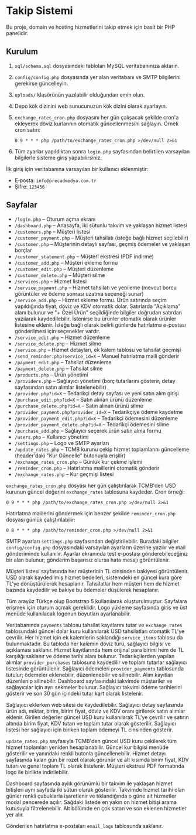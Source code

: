 # Takip Sistemi

Bu proje, domain ve hosting hizmetlerini takip etmek için basit bir PHP panelidir.

## Kurulum

1. `sql/schema.sql` dosyasındaki tabloları MySQL veritabanınıza aktarın.
2. `config/config.php` dosyasında yer alan veritabanı ve SMTP bilgilerini gerekirse güncelleyin.
3. `uploads/` klasörünün yazılabilir olduğundan emin olun.
4. Depo kök dizinini web sunucunuzun kök dizini olarak ayarlayın.
5. `exchange_rates_cron.php` dosyasını her gün çalışacak şekilde cron'a ekleyerek döviz kurlarının otomatik güncellenmesini sağlayın.
   Örnek cron satırı:

   ```
   0 9 * * * php /path/to/exchange_rates_cron.php >/dev/null 2>&1
   ```

6. Tüm ayarlar yapıldıktan sonra `login.php` sayfasından belirtilen varsayılan bilgilerle sisteme giriş yapabilirsiniz.

İlk giriş için veritabanına varsayılan bir kullanıcı eklenmiştir:

- E‑posta: `info@precadmedya.com.tr`
- Şifre: `123456`

## Sayfalar

- `/login.php` – Oturum açma ekranı
- `/dashboard.php` – Anasayfa, iki sütunlu takvim ve yaklaşan hizmet listesi
- `/customers.php` – Müşteri listesi
 - `/customer_payment.php` – Müşteri tahsilatı (isteğe bağlı hizmet seçilebilir)
- `/customer.php` – Müşterinin detaylı sayfası, geçmiş ödemeler ve yaklaşan borçlar
- `/customer_statement.php` – Müşteri ekstresi (PDF indirme)
 - `/customer_add.php` – Müşteri ekleme formu
 - `/customer_edit.php` – Müşteri düzenleme
 - `/customer_delete.php` – Müşteri silme
 - `/services.php` – Hizmet listesi
 - `/service_payment.php` – Hizmet tahsilatı ve yenileme
   (mevcut borcu görüntüler ve ödeme sonrası uzatma seçeneği sunar)
 - `/service_add.php` – Hizmet ekleme formu. Ürün satırında seçim yapıldığında fiyat, döviz ve KDV otomatik dolar.
  Satırlarda "Açıklama" alanı bulunur ve "+ Özel Ürün" seçildiğinde bilgiler doğrudan satırdan yazılarak kaydedilebilir. İstenirse bu ürünler otomatik olarak ürünler listesine eklenir. İsteğe bağlı olarak belirli günlerde hatırlatma e-postası gönderilmesi için seçenekler vardır.
 - `/service_edit.php` – Hizmet düzenleme
 - `/service_delete.php` – Hizmet silme
- `/service.php` – Hizmet detayları, ek kalem tablosu ve tahsilat geçmişi
- `/send_reminder.php?service_id=X` – Manuel hatırlatma maili gönderir
- `/payment_edit.php` – Tahsilat düzenleme
- `/payment_delete.php` – Tahsilat silme
- `/products.php` – Ürün yönetimi
- `/providers.php` – Sağlayıcı yönetimi (borç tutarlarını gösterir, detay sayfasından satın alımlar listelenebilir)
- `/provider.php?id=X` – Tedarikçi detay sayfası ve yeni satın alım girişi
- `/purchase_edit.php?id=X` – Satın alınan ürünü düzenleme
- `/purchase_delete.php?id=X` – Satın alınan ürünü silme
 - `/provider_payment.php?provider_id=X` – Tedarikçiye ödeme kaydetme
 - `/provider_payment_edit.php?id=X` – Tedarikçi ödemesini düzenleme
 - `/provider_payment_delete.php?id=X` – Tedarikçi ödemesini silme
- `/purchase_add.php` – Sağlayıcı seçerek ürün satın alma formu
- `/users.php` – Kullanıcı yönetimi
 - `/settings.php` – Logo ve SMTP ayarları
- `/update_rates.php` – TCMB kurunu çekip hizmet toplamlarını güncelleme (header'daki "Kur Güncelle" butonuyla erişilir)
- `/exchange_rates_cron.php` – Günlük kur çekme işlemi
- `/reminder_cron.php` – Hatırlatma maillerini otomatik gönderir
- `/exchange_rates.php` – Kur geçmişi listesi

`exchange_rates_cron.php` dosyası her gün çalıştırılarak TCMB'den USD kurunun
güncel değerini `exchange_rates` tablosuna kaydeder. Cron örneği:

```
0 9 * * * php /path/to/exchange_rates_cron.php >/dev/null 2>&1
```

Hatırlatma maillerini göndermek için benzer şekilde `reminder_cron.php` dosyası günlük çalıştırılabilir:

```
0 8 * * * php /path/to/reminder_cron.php >/dev/null 2>&1
```

SMTP ayarları `settings.php` sayfasından değiştirilebilir. Buradaki bilgiler
`config/config.php` dosyasındaki varsayılan ayarların üzerine yazılır ve mail
gönderiminde kullanılır. Ayarlar ekranında test e-postası gönderebileceğiniz bir
alan bulunur; gönderim başarısız olursa hata mesajı görüntülenir.

Müşteri listesi sayfasında her müşterinin TL cinsinden bakiyesi görüntülenir. USD olarak kaydedilmiş hizmet bedelleri, sistemdeki en güncel kura göre TL'ye dönüştürülerek hesaplanır. Tahsilatlar hem müşteri hem de hizmet bazında kaydedilir ve bakiye bu ödemeler düşülerek hesaplanır.

Tüm arayüz Türkçe olup Bootstrap 5 kullanılarak oluşturulmuştur. Sayfalara erişmek için oturum açmak gereklidir.
Logo yükleme sayfasında giriş ve üst menüde kullanılacak logonun boyutları ayarlanabilir.

Veritabanında `payments` tablosu tahsilat kayıtlarını tutar ve `exchange_rates` tablosundaki güncel dolar kuru kullanılarak USD tahsilatları otomatik TL'ye çevrilir.
Her hizmet için ek kalemlerin saklandığı `service_items` tablosu da bulunmaktadır. Bu tabloda her kalemin döviz türü, sağlayıcı bilgisi ve açıklaması saklanır.
Hizmet kayıtlarında hem orijinal para birimi hem de TL karşılığı saklanır ve ödeme tarihi alanı bulunur.
Tedarikçilerden yapılan alımlar `provider_purchases` tablosuna kaydedilir ve toplam tutarlar sağlayıcı listesinde görüntülenir.
Sağlayıcı ödemeleri `provider_payments` tablosunda tutulur; ödemeler eklenebilir, düzenlenebilir ve silinebilir.
Alım kayıtları düzenlenip silinebilir.
Dashboard sayfasındaki takvimde müşteriler ve sağlayıcılar için ayrı sekmeler bulunur. Sağlayıcı takvimi ödeme tarihlerini gösterir ve son 30 gün içindeki tutar kart olarak listelenir.

Sağlayıcı eklerken web sitesi de kaydedilebilir. Sağlayıcı detay sayfasında ürün adı, miktar, birim, birim fiyat, döviz ve KDV oranı girilerek satın alımlar eklenir. Girilen değerler güncel USD kuru kullanılarak TL'ye çevrilir ve satırın altında birim fiyat, KDV tutarı ve toplam tutar olarak gösterilir. Sağlayıcı listesi her sağlayıcı için biriken toplam ödemeyi TL cinsinden gösterir.

`update_rates.php` sayfasıyla TCMB'den güncel USD kuru çekilerek tüm hizmet toplamları yeniden hesaplanabilir. Güncel kur bilgisi menüde gösterilir ve yanındaki renkli butonla güncellenebilir. Hizmet detayı sayfasında kalan gün bir rozet olarak görünür ve alt kısımda birim fiyat, KDV tutarı ve genel toplam TL olarak listelenir. Müşteri ekstresi PDF formatında logo ile birlikte indirilebilir.

Dashboard sayfasında aylık görünümlü bir takvim ile yaklaşan hizmet bitişleri aynı sayfada iki sütun olarak gösterilir. Takvimde hizmet tarihi olan günler renkli çubuklarla işaretlenir ve tıklandığında o güne ait hizmetler modal pencerede açılır. Sağdaki listede en yakın on hizmet bitişi arama kutusuyla filtrelenebilir. Alt bölümde en çok satan ve son eklenen hizmetler yer alır.

Gönderilen hatırlatma e-postaları `email_logs` tablosunda saklanır.
